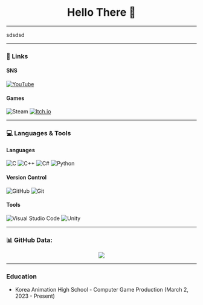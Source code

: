 <h1 align="center">Hello There 👋</h1>

---

sdsdsd

---

### 🔗 Links
#### SNS
[![YouTube](https://img.shields.io/badge/YouTube-%23FF0000.svg?style=for-the-badge&logo=YouTube&logoColor=white)](https://www.youtube.com/@spacexixix)
#### Games
![Steam](https://img.shields.io/badge/steam-%23000000.svg?style=for-the-badge&logo=steam&logoColor=white)
[![Itch.io](https://img.shields.io/badge/Itch-%23FF0B34.svg?style=for-the-badge&logo=Itch.io&logoColor=white)](https://spaceix.itch.io/)


---

### 💻 Languages & Tools
#### Languages
![C](https://img.shields.io/badge/C-00599C.svg?style=for-the-badge&logo=c&logoColor=white)
![C++](https://img.shields.io/badge/C++-%2300599C.svg?style=for-the-badge&logo=c%2B%2B&logoColor=white)
![C#](https://img.shields.io/badge/C%23-%23239120.svg?style=for-the-badge&logo=csharp&logoColor=white)
![Python](https://img.shields.io/badge/python-3670A0?style=for-the-badge&logo=python&logoColor=ffdd54)
<br>
#### Version Control
![GitHub](https://img.shields.io/badge/github-%23121011.svg?style=for-the-badge&logo=github&logoColor=white)
![Git](https://img.shields.io/badge/git-%23F05033.svg?style=for-the-badge&logo=git&logoColor=white)

#### Tools
![Visual Studio Code](https://img.shields.io/badge/Visual%20Studio%20Code-0078d7.svg?style=for-the-badge&logo=visual-studio-code&logoColor=white)
![Unity](https://img.shields.io/badge/unity-%23000000.svg?style=for-the-badge&logo=unity&logoColor=white)

---

### 📊 GitHub Data:

<div align="center">
  <img align="center" src="https://github-readme-stats.anuraghazra1.vercel.app/api?username=spaceix&show_icons=true" />
</div>

---

### Education
- Korea Animation High School - Computer Game Production (March 2, 2023 - Present)
